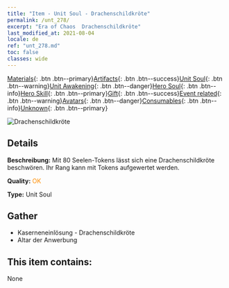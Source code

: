 ```yaml
---
title: "Item - Unit Soul - Drachenschildkröte"
permalink: /unt_278/
excerpt: "Era of Chaos  Drachenschildkröte"
last_modified_at: 2021-08-04
locale: de
ref: "unt_278.md"
toc: false
classes: wide
---
```

 [Materials](/ItemsDE/){: .btn .btn--primary}[Artifacts](/ItemsDE/Artifacts/){: .btn .btn--success}[Unit Soul](/ItemsDE/UnitSoul/){: .btn .btn--warning}[Unit Awakening](/ItemsDE/UnitAwakening/){: .btn .btn--danger}[Hero Soul](/ItemsDE/HeroSoul/){: .btn .btn--info}[Hero Skill](/ItemsDE/HeroSkill/){: .btn .btn--primary}[Gift](/ItemsDE/Gift/){: .btn .btn--success}[Event related](/ItemsDE/Events/){: .btn .btn--warning}[Avatars](/ItemsDE/Avatars/){: .btn .btn--danger}[Consumables](/ItemsDE/Consumables/){: .btn .btn--info}[Unknown](/ItemsDE/Unknown/){: .btn .btn--primary}

 ![Drachenschildkröte](/images/u/ti_longgui.jpg)

## Details
 **Beschreibung:** Mit 80 Seelen-Tokens lässt sich eine Drachenschildkröte beschwören. Ihr Rang kann mit Tokens aufgewertet werden.

 **Quality:** <span style="color: #FF8C00">OK</span>

 **Type:** Unit Soul

## Gather

*    Kaserneneinlösung - Drachenschildkröte 
*    Altar der Anwerbung 

## This item contains:

  None

